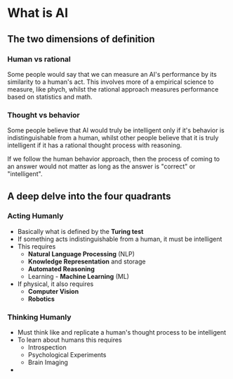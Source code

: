 # What is AI
## The two dimensions of definition
### Human vs rational

Some people would say that we can measure an AI's performance by its similarity to a human's act. This involves more of a empirical science to measure, like phych, whilst the rational approach measures performance based on statistics and math.

### Thought vs behavior

Some people believe that AI would truly be intelligent only if it's behavior is indistinguishable from a human, whilst other people believe that it is truly intelligent if it has a rational thought process with reasoning.

If we follow the human behavior approach, then the process of coming to an answer would not matter as long as the answer is "correct" or "intelligent".

## A deep delve into the four quadrants

### Acting Humanly

- Basically what is defined by the **Turing test**
- If something acts indistinguishable from a human, it must be intelligent
- This requires
	- **Natural Language Processing** (NLP)
	- **Knowledge Representation** and storage
	- **Automated Reasoning**
	- Learning - **Machine Learning** (ML)
- If physical, it also requires
	- **Computer Vision**
	- **Robotics**

### Thinking Humanly

- Must think like and replicate a human's thought process to be intelligent
- To learn about humans this requires
	- Introspection
	- Psychological Experiments
	- Brain Imaging
- 